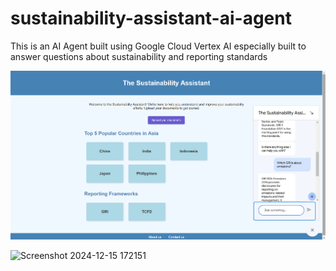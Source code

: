 # sustainability-assistant-ai-agent
This is an AI Agent built using Google Cloud Vertex AI especially built to answer questions about sustainability and reporting standards

[![Watch the video](https://raw.githubusercontent.com/eparamasari/sustainability-assistant-ai-agent/main/video/sustainability-assistant-platform-screenshot.png)](https://raw.githubusercontent.com/eparamasari/sustainability-assistant-ai-agent/main/video/sustainability-assistant-short-no-audio.mp4)


![Screenshot 2024-12-15 172151](https://github.com/user-attachments/assets/58bdd42e-5eb5-40a1-857d-78cb06ba72fa)
